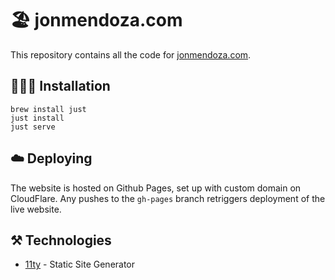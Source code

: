 # 🏖️ jonmendoza.com

This repository contains all the code for [jonmendoza.com](https://jonmendoza.com). 

## 🧑🏽‍💻 Installation

```
brew install just
just install
just serve
```

## ☁️ Deploying

The website is hosted on Github Pages, set up with custom domain on CloudFlare. Any pushes to the `gh-pages` branch retriggers deployment of the live website.

## ⚒️ Technologies
- [11ty](https://www.11ty.dev) - Static Site Generator
